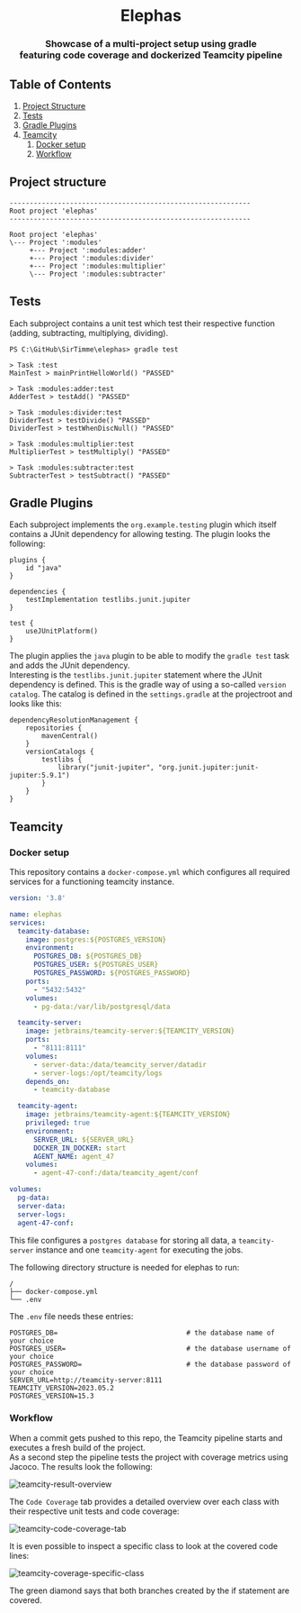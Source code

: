 <h1 align="center">Elephas</h1>

<h3 align="center">Showcase of a multi-project setup using gradle<br/>featuring code coverage and dockerized Teamcity pipeline</h3>

## Table of Contents
1. [Project Structure](#project-structure)
2. [Tests](#tests)
3. [Gradle Plugins](#gradle-plugins)
4. [Teamcity](#teamcity)
   1. [Docker setup](#docker-setup)
   2. [Workflow](#workflow)

## Project structure

````
------------------------------------------------------------
Root project 'elephas'
------------------------------------------------------------

Root project 'elephas'
\--- Project ':modules'
     +--- Project ':modules:adder'
     +--- Project ':modules:divider'
     +--- Project ':modules:multiplier'
     \--- Project ':modules:subtracter'
````

## Tests

Each subproject contains a unit test which test their respective function (adding, subtracting, multiplying, dividing).

```shell
PS C:\GitHub\SirTimme\elephas> gradle test

> Task :test
MainTest > mainPrintHelloWorld() "PASSED"

> Task :modules:adder:test
AdderTest > testAdd() "PASSED"

> Task :modules:divider:test
DividerTest > testDivide() "PASSED"
DividerTest > testWhenDiscNull() "PASSED"

> Task :modules:multiplier:test
MultiplierTest > testMultiply() "PASSED"

> Task :modules:subtracter:test
SubtracterTest > testSubtract() "PASSED"
```

## Gradle Plugins

Each subproject implements the `org.example.testing` plugin which itself contains a JUnit dependency for allowing testing.
The plugin looks the following:
```
plugins {
    id "java"
}

dependencies {
    testImplementation testlibs.junit.jupiter
}

test {
    useJUnitPlatform()
}
```

The plugin applies the `java` plugin to be able to modify the `gradle test` task and adds the JUnit dependency.\
Interesting is the `testlibs.junit.jupiter` statement where the JUnit dependency is defined. This is the gradle way of using a so-called `version catalog`.
The catalog is defined in the `settings.gradle` at the projectroot and looks like this:

```
dependencyResolutionManagement {
    repositories {
        mavenCentral()
    }
    versionCatalogs {
        testlibs {
            library("junit-jupiter", "org.junit.jupiter:junit-jupiter:5.9.1")
        }
    }
}
```

## Teamcity

### Docker setup

This repository contains a `docker-compose.yml` which configures all required services for a functioning teamcity instance.

```yaml
version: '3.8'

name: elephas
services:
  teamcity-database:
    image: postgres:${POSTGRES_VERSION}
    environment:
      POSTGRES_DB: ${POSTGRES_DB}
      POSTGRES_USER: ${POSTGRES_USER}
      POSTGRES_PASSWORD: ${POSTGRES_PASSWORD}
    ports:
      - "5432:5432"
    volumes:
      - pg-data:/var/lib/postgresql/data

  teamcity-server:
    image: jetbrains/teamcity-server:${TEAMCITY_VERSION}
    ports:
      - "8111:8111"
    volumes:
      - server-data:/data/teamcity_server/datadir
      - server-logs:/opt/teamcity/logs
    depends_on:
      - teamcity-database

  teamcity-agent:
    image: jetbrains/teamcity-agent:${TEAMCITY_VERSION}
    privileged: true
    environment:
      SERVER_URL: ${SERVER_URL}
      DOCKER_IN_DOCKER: start
      AGENT_NAME: agent_47
    volumes:
      - agent-47-conf:/data/teamcity_agent/conf

volumes:
  pg-data:
  server-data:
  server-logs:
  agent-47-conf:
```

This file configures a `postgres database` for storing all data, a `teamcity-server` instance and one `teamcity-agent` for executing the jobs.

The following directory structure is needed for elephas to run:
```
/
├── docker-compose.yml
└── .env
```

The `.env` file needs these entries:

```
POSTGRES_DB=                                # the database name of your choice
POSTGRES_USER=                              # the database username of your choice
POSTGRES_PASSWORD=                          # the database password of your choice
SERVER_URL=http://teamcity-server:8111
TEAMCITY_VERSION=2023.05.2
POSTGRES_VERSION=15.3
```

### Workflow

When a commit gets pushed to this repo, the Teamcity pipeline starts and executes a fresh build of the project.\
As a second step the pipeline tests the project with coverage metrics using Jacoco. The results look the following:

![teamcity-result-overview](src/main/resources/assets/teamcity-result.png)

The `Code Coverage` tab provides a detailed overview over each class with their respective unit tests and code coverage:

![teamcity-code-coverage-tab](src/main/resources/assets/teamcity-coverage-tab.png)

It is even possible to inspect a specific class to look at the covered code lines:

![teamcity-coverage-specific-class](src/main/resources/assets/teamcity-coverage-class.png)

The green diamond says that both branches created by the if statement are covered.